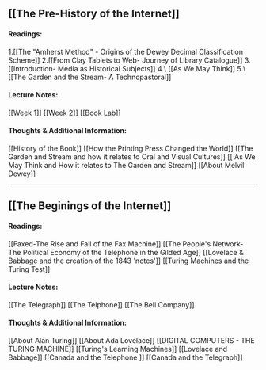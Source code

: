 ## [[The Pre-History of the Internet]]

#### Readings:
1.[[The "Amherst Method" - Origins of the Dewey Decimal Classification Scheme]]
2.[[From Clay Tablets to Web- Journey of Library Catalogue]] 
3\. [[Introduction- Media as Historical Subjects]] 
4.\ [[As We May Think]]
5.\ [[The Garden and the Stream- A Technopastoral]]

#### Lecture Notes:
[[Week 1]]
[[Week 2]]
[[Book Lab]]

#### Thoughts & Additional Information:
[[History of the Book]]
[[How the Printing Press Changed the World]]
[[The Garden and Stream and how it relates to Oral and Visual Cultures]]
[[ As We May Think and How it relates to The Garden and Stream]]
[[About Melvil Dewey]]

---

## [[The Beginings of the Internet]]

#### Readings:
[[Faxed-The Rise and Fall of the Fax Machine]]
[[The People's Network- The Political Economy of the Telephone in the Gilded Age]]
[[Lovelace & Babbage and the creation of the 1843 'notes']]
[[Turing Machines and the Turing Test]]

#### Lecture Notes:
[[The Telegraph]]
[[The Telphone]]
[[The Bell Company]]

#### Thoughts & Additional Information:
[[About Alan Turing]] 
[[About Ada Lovelace]]
[[DIGITAL COMPUTERS - THE TURING MACHINE]]
[[Turing's Learning Machines]]
[[Lovelace and Babbage]]
[[Canada and the Telephone ]]
[[Canada and the Telegraph]]
